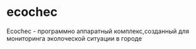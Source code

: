 # ecochec

Ecochec - программно аппаратный комплекс,созданный для мониторинга эколоческой ситуации в городе
